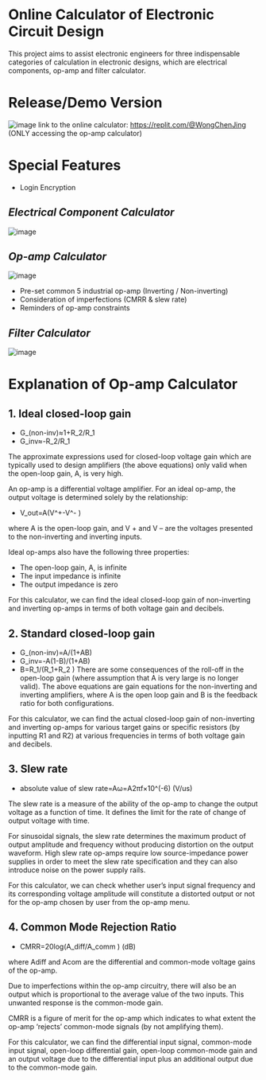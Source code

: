 # Online Calculator of Electronic Circuit Design
This project aims to assist electronic engineers for three indispensable categories of calculation in electronic designs, which are electrical components, op-amp and filter calculator.

# Release/Demo Version
![image](https://user-images.githubusercontent.com/71925079/192723990-3031a347-e52e-43ee-b40d-667137b1e72e.png)
link to the online calculator: https://replit.com/@WongChenJing (ONLY accessing the op-amp calculator)

# Special Features
- Login Encryption

## ***Electrical Component Calculator***
![image](https://user-images.githubusercontent.com/71925079/192732562-25fbf89c-b8df-4b3e-9ec2-d45abf30b39c.png)

## ***Op-amp Calculator***
![image](https://user-images.githubusercontent.com/71925079/192733580-83d229f2-48f5-4caf-a077-b5c1c744c9e2.png)

- Pre-set common 5 industrial op-amp (Inverting / Non-inverting)
- Consideration of imperfections (CMRR & slew rate)
- Reminders of op-amp constraints

## ***Filter Calculator***
![image](https://user-images.githubusercontent.com/71925079/192733174-f1c14838-cb77-41d7-987a-8d3dd8bfc143.png)

# Explanation of Op-amp Calculator
## 1. Ideal closed-loop gain
- G_(non-inv)≈1+R_2/R_1
- G_inv≈-R_2/R_1 

The approximate expressions used for closed-loop voltage gain which are typically used to design amplifiers (the above equations) only valid when the open-loop gain, A, is very high.

An op-amp is a differential voltage amplifier. For an ideal op-amp, the output voltage is determined solely by the relationship:

- V_out=A(V^+-V^- )

where A is the open-loop gain, and V + and V – are the voltages presented to the non-inverting and inverting inputs.

Ideal op-amps also have the following three properties:
- The open-loop gain, A, is infinite
- The input impedance is infinite
- The output impedance is zero

For this calculator, we can find the ideal closed-loop gain of non-inverting and inverting op-amps in terms of both voltage gain and decibels.

## 2. Standard closed-loop gain

- G_(non-inv)=A/(1+AB)
- G_inv=-A(1-B)/(1+AB)
- B=R_1/(R_1+R_2 )
There are some consequences of the roll-off in the open-loop gain (where assumption that A is very large is no longer valid). The above equations are gain equations for the non-inverting and inverting amplifiers, where A is the open loop gain and B is the feedback ratio for both configurations.

For this calculator, we can find the actual closed-loop gain of non-inverting and inverting op-amps for various target gains or specific resistors (by inputting R1  and R2) at various frequencies in terms of both voltage gain and decibels.

## 3. Slew rate

- absolute value of slew rate=Aω=A2πf×10^(-6)  (V/us)

The slew rate is a measure of the ability of the op-amp to change the output voltage as a function of time. It defines the limit for the rate of change of output voltage with time. 

For sinusoidal signals, the slew rate determines the maximum product of output amplitude and frequency without producing distortion on the output waveform. High slew rate op-amps require low source-impedance power supplies in order to meet the slew rate specification and they can also introduce noise on the power supply rails.

For this calculator, we can check whether user’s input signal frequency and its corresponding voltage amplitude will constitute a distorted output or not for the op-amp chosen by user from the op-amp menu.

## 4. Common Mode Rejection Ratio

- CMRR=20log⁡(A_diff/A_comm ) (dB)

where Adiff and Acom are the differential and common-mode voltage gains of the op-amp.

Due to imperfections within the op-amp circuitry, there will also be an output which is proportional to the average value of the two inputs. This unwanted response is the common-mode gain.

CMRR is a figure of merit for the op-amp which indicates to what extent the op-amp ‘rejects’ common-mode signals (by not amplifying them).

For this calculator, we can find the differential input signal, common-mode input signal, open-loop differential gain, open-loop common-mode gain and an output voltage due to the differential input plus an additional output due to the common-mode gain.







